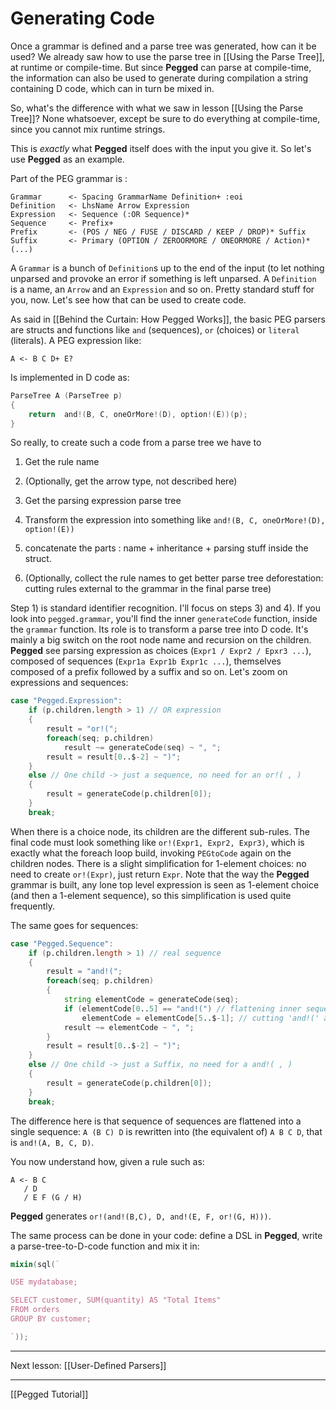 Generating Code
===============

Once a grammar is defined and a parse tree was generated, how can it be used? We already saw how to use the parse tree in [[Using the Parse Tree]], at runtime or compile-time. But since **Pegged** can parse at compile-time, the information can also be used to generate during compilation a string containing D code, which can in turn be mixed in. 

So, what's the difference with what we saw in lesson [[Using the Parse Tree]]? None whatsoever, except be sure to do everything at compile-time, since you cannot mix runtime strings.

This is *exactly* what **Pegged** itself does with the input you give it. So let's use **Pegged** as an example.

Part of the PEG grammar is :

```
Grammar      <- Spacing GrammarName Definition+ :eoi
Definition   <- LhsName Arrow Expression
Expression   <- Sequence (:OR Sequence)*
Sequence     <- Prefix+
Prefix       <- (POS / NEG / FUSE / DISCARD / KEEP / DROP)* Suffix
Suffix       <- Primary (OPTION / ZEROORMORE / ONEORMORE / Action)*
(...)
```

A `Grammar` is a bunch of `Definition`s up to the end of the input (to let nothing unparsed and provoke an error if something is left unparsed. A `Definition` is a name, an `Arrow` and an `Expression` and so on. Pretty standard stuff for you, now. Let's see how that can be used to create code.

As said in [[Behind the Curtain: How Pegged Works]], the basic PEG parsers are structs and functions like `and` (sequences), `or` (choices) or `literal` (literals). A PEG expression like:

```
A <- B C D+ E?
```

Is implemented in D code as:

```d
ParseTree A (ParseTree p)
{ 
    return  and!(B, C, oneOrMore!(D), option!(E))(p);
}
``` 

So really, to create such a code from a parse tree we have to

1) Get the rule name

2) (Optionally, get the arrow type, not described here)

3) Get the parsing expression parse tree

4) Transform the expression into something like `and!(B, C, oneOrMore!(D), option!(E))`

5) concatenate the parts : name + inheritance + parsing stuff inside the struct.

6) (Optionally, collect the rule names to get better parse tree deforestation: cutting rules external to the grammar in the final parse tree)

Step 1) is standard identifier recognition. I'll focus on steps 3) and 4). If you look into `pegged.grammar`, you'll find the inner `generateCode` function, inside the `grammar` function. Its role is to transform a parse tree into D code. It's mainly a big switch on the root node name and recursion on the children. **Pegged** see parsing expression as choices (`Expr1 / Expr2 / Epxr3 ...`), composed of sequences (`Expr1a Expr1b Expr1c ...`), themselves composed of a prefix followed by a suffix and so on.  Let's zoom on expressions and sequences:

```d
case "Pegged.Expression":
	if (p.children.length > 1) // OR expression
	{
		result = "or!(";
		foreach(seq; p.children)
			result ~= generateCode(seq) ~ ", ";
		result = result[0..$-2] ~ ")";
	}
	else // One child -> just a sequence, no need for an or!( , )
	{
		result = generateCode(p.children[0]);
	}
	break;
```

When there is a choice node, its children are the different sub-rules. The final code must look something like `or!(Expr1, Expr2, Expr3)`, which is exactly what the foreach loop build, invoking `PEGtoCode` again on the children nodes. There is a slight simplification for 1-element choices: no need to create `or!(Expr)`, just return `Expr`. Note that the way the **Pegged** grammar is built, any lone top level expression is seen as 1-element choice (and then a 1-element sequence), so this simplification is used quite frequently.

The same goes for sequences:

```d
case "Pegged.Sequence":
	if (p.children.length > 1) // real sequence
	{
		result = "and!(";
		foreach(seq; p.children)
		{
			string elementCode = generateCode(seq);
			if (elementCode[0..5] == "and!(") // flattening inner sequences
				elementCode = elementCode[5..$-1]; // cutting 'and!(' and ')'
			result ~= elementCode ~ ", ";
		}
		result = result[0..$-2] ~ ")";
	}
	else // One child -> just a Suffix, no need for a and!( , )
	{
		result = generateCode(p.children[0]);
	}
	break;
```

The difference here is that sequence of sequences are flattened into a single sequence: `A (B C) D` is rewritten into (the equivalent of) `A B C D`, that is `and!(A, B, C, D)`.

You now understand how, given a rule such as:

```
A <- B C
   / D
   / E F (G / H)
```

**Pegged** generates `or!(and!(B,C), D, and!(E, F, or!(G, H)))`.

The same process can be done in your code: define a DSL in **Pegged**, write a parse-tree-to-D-code function and mix it in:

```d
mixin(sql(`

USE mydatabase;

SELECT customer, SUM(quantity) AS "Total Items"
FROM orders
GROUP BY customer;

`));
```

* * * *

Next lesson: [[User-Defined Parsers]]

* * * *

[[Pegged Tutorial]]